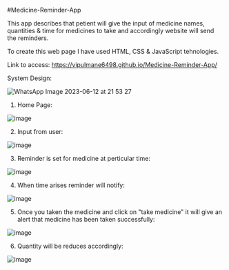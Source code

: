 #Medicine-Reminder-App

This app describes that petient will give the input of medicine names, quantities & time for medicines to take and accordingly website will send the reminders.

To create this web page I have used HTML, CSS & JavaScript tehnologies.

Link to access: https://vipulmane6498.github.io/Medicine-Reminder-App/

System Design: 


![WhatsApp Image 2023-06-12 at 21 53 27](https://github.com/vipulmane6498/Medicine-Reminder-App/assets/113690721/59ff5a7e-2104-4b6d-9ad3-8a9eb2f11af2)


1. Home Page:

 ![image](https://github.com/vipulmane6498/Medicine-Reminder-App/assets/113690721/e8a7a1ea-a6fc-408a-b387-b4fbf080f63a)

 
 
 2. Input from user:
 
 ![image](https://github.com/vipulmane6498/Medicine-Reminder-App/assets/113690721/25a68e26-77ee-4171-8dcc-26b69526a6ac)

 
 
 3. Reminder is set for medicine at perticular time:

![image](https://github.com/vipulmane6498/Medicine-Reminder-App/assets/113690721/77041754-553b-4e39-9ece-1acaa0a904c3)



4. When time arises reminder will notify:

![image](https://github.com/vipulmane6498/Medicine-Reminder-App/assets/113690721/f89b07d5-d3d5-405f-b8ae-6a99757315ef)



5. Once you taken the medicine and click on "take medicine" it will give an alert that medicine has been taken successfully:

![image](https://github.com/vipulmane6498/Medicine-Reminder-App/assets/113690721/ed4aa8b6-6197-435e-80a6-64b4d3b04603)




6. Quantity will be reduces accordingly:

![image](https://github.com/vipulmane6498/Medicine-Reminder-App/assets/113690721/de5998cf-2935-4f1a-bb35-3c80e37cf3f6)








